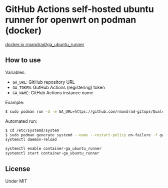 # GitHub Actions self-hosted ubuntu runner for openwrt on podman (docker)

[docker.io rmandrad/ga_ubuntu_runner](https://hub.docker.com/r/rmandrad/ga_ubuntu_runner)

## How to use

Variables:

* `GA_URL`: GitHub repository URL
* `GA_TOKEN`: GutHub Actions (registering) token
* `GA_NAME`: GitHub Actions instance name

Example:

```bash
$ sudo podman run -d -e GA_URL=https://github.com/rmandrad-gitops/Qualcommax_NSS_Builder -e GA_TOKEN=xxxxxxxxxx -e GA_NAME=podman-ubuntu docker.io/rmandrad/ga_ubuntu_runner
```

Automated run:

```bash
$ cd /etc/systemd/system
$ sudo podman generate systemd --name --restart-policy on-failure -f ga_ubuntu_runner
systemctl daemon-reload

systemctl enable container-ga_ubuntu_runner
systemctl start container-ga_ubuntu_runner
```

## License

Under MIT

